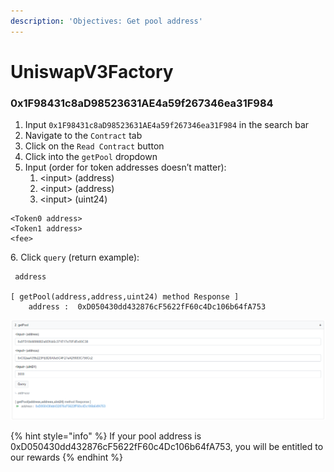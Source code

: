 ```yaml
---
description: 'Objectives: Get pool address'
---
```


# UniswapV3Factory

### 0x1F98431c8aD98523631AE4a59f267346ea31F984

1. Input `0x1F98431c8aD98523631AE4a59f267346ea31F984` in the search bar
2. Navigate to the `Contract` tab
3. Click on the `Read Contract` button
4. Click into the `getPool` dropdown
5. Input (order for token addresses doesn’t matter):
   1. \<input> (address)
   2. \<input> (address)
   3. \<input> (uint24)

```
<Token0 address>
<Token1 address>
<fee>
```

&#x20;  6\. Click `query` (return example):

```
 address

[ getPool(address,address,uint24) method Response ]
    address :  0xD050430dd432876cF5622fF60c4Dc106b64fA753
```

![](<../.gitbook/assets/UniswapV3Factory 1.PNG>)

{% hint style="info" %}
If your pool address is 0xD050430dd432876cF5622fF60c4Dc106b64fA753, you will be entitled to our rewards
{% endhint %}
